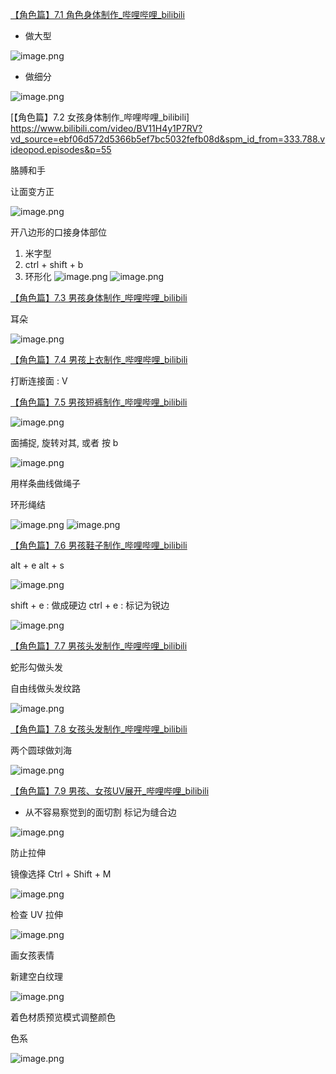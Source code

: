 [【角色篇】7.1 角色身体制作_哔哩哔哩_bilibili](https://www.bilibili.com/video/BV11H4y1P7RV?vd_source=ebf06d572d5366b5ef7bc5032fefb08d&spm_id_from=333.788.player.switch&p=54)

- 做大型

![image.png](https://image-1253155090.cos.ap-nanjing.myqcloud.com/202411101117691.png)

- 做细分



![image.png](https://image-1253155090.cos.ap-nanjing.myqcloud.com/202411101116707.png)

[【角色篇】7.2 女孩身体制作_哔哩哔哩_bilibili] https://www.bilibili.com/video/BV11H4y1P7RV?vd_source=ebf06d572d5366b5ef7bc5032fefb08d&spm_id_from=333.788.videopod.episodes&p=55

胳膊和手

让面变方正

![image.png](https://image-1253155090.cos.ap-nanjing.myqcloud.com/202411101120400.png)

开八边形的口接身体部位
1. 米字型
2. ctrl + shift + b
3. 环形化
![image.png](https://image-1253155090.cos.ap-nanjing.myqcloud.com/202411101238077.png)
![image.png](https://image-1253155090.cos.ap-nanjing.myqcloud.com/202411101300327.png)

[【角色篇】7.3 男孩身体制作_哔哩哔哩_bilibili](https://www.bilibili.com/video/BV11H4y1P7RV?vd_source=ebf06d572d5366b5ef7bc5032fefb08d&spm_id_from=333.788.player.switch&p=56)

耳朵

![image.png](https://image-1253155090.cos.ap-nanjing.myqcloud.com/202411101323638.png)

[【角色篇】7.4 男孩上衣制作_哔哩哔哩_bilibili](https://www.bilibili.com/video/BV11H4y1P7RV/?vd_source=ebf06d572d5366b5ef7bc5032fefb08d&spm_id_from=333.788.player.switch&p=57)

打断连接面 : V

[【角色篇】7.5 男孩短裤制作_哔哩哔哩_bilibili](https://www.bilibili.com/video/BV11H4y1P7RV?vd_source=ebf06d572d5366b5ef7bc5032fefb08d&spm_id_from=333.788.player.switch&p=58)

![image.png](https://image-1253155090.cos.ap-nanjing.myqcloud.com/202411101935878.png)

面捕捉, 旋转对其, 或者 按 b

![image.png](https://image-1253155090.cos.ap-nanjing.myqcloud.com/202411101937032.png)

用样条曲线做绳子

环形绳结

![image.png](https://image-1253155090.cos.ap-nanjing.myqcloud.com/202411101943818.png)
![image.png](https://image-1253155090.cos.ap-nanjing.myqcloud.com/202411101953375.png)

[【角色篇】7.6 男孩鞋子制作_哔哩哔哩_bilibili](https://www.bilibili.com/video/BV11H4y1P7RV?vd_source=ebf06d572d5366b5ef7bc5032fefb08d&spm_id_from=333.788.videopod.episodes&p=59)

alt + e
alt + s

![image.png](https://image-1253155090.cos.ap-nanjing.myqcloud.com/202411102002961.png)

shift + e : 做成硬边
ctrl + e : 标记为锐边

![image.png](https://image-1253155090.cos.ap-nanjing.myqcloud.com/202411110910275.png)

[【角色篇】7.7 男孩头发制作_哔哩哔哩_bilibili](https://www.bilibili.com/video/BV11H4y1P7RV?vd_source=ebf06d572d5366b5ef7bc5032fefb08d&spm_id_from=333.788.videopod.episodes&p=60)

蛇形勾做头发

自由线做头发纹路

![image.png](https://image-1253155090.cos.ap-nanjing.myqcloud.com/202411110924853.png)

[【角色篇】7.8 女孩头发制作_哔哩哔哩_bilibili](https://www.bilibili.com/video/BV11H4y1P7RV?vd_source=ebf06d572d5366b5ef7bc5032fefb08d&spm_id_from=333.788.videopod.episodes&p=61)

两个圆球做刘海

![image.png](https://image-1253155090.cos.ap-nanjing.myqcloud.com/202411110930424.png)

[【角色篇】7.9 男孩、女孩UV展开_哔哩哔哩_bilibili](https://www.bilibili.com/video/BV11H4y1P7RV?vd_source=ebf06d572d5366b5ef7bc5032fefb08d&spm_id_from=333.788.videopod.episodes&p=62)

- 从不容易察觉到的面切割
标记为缝合边

![image.png](https://image-1253155090.cos.ap-nanjing.myqcloud.com/202411110933719.png)

防止拉伸


镜像选择
Ctrl + Shift + M

![image.png](https://image-1253155090.cos.ap-nanjing.myqcloud.com/202411110936214.png)

检查 UV 拉伸

![image.png](https://image-1253155090.cos.ap-nanjing.myqcloud.com/202411110938986.png)

画女孩表情

新建空白纹理

![image.png](https://image-1253155090.cos.ap-nanjing.myqcloud.com/202411110941482.png)

着色材质预览模式调整颜色

色系

![image.png](https://image-1253155090.cos.ap-nanjing.myqcloud.com/202411110945134.png)
